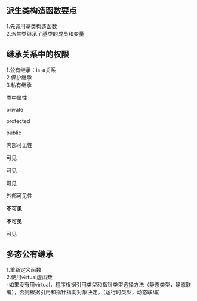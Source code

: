 ## 派生类构造函数要点 ##  
1.先调用基类构造函数  
2.派生类继承了基类的成员和变量  
## 继承关系中的权限 ##  
1.公有继承：is-a关系  
2.保护继承  
3.私有继承   


<tr>
<td>
<p>类中属性</p>
</td>
<td>
<p>private</p>
</td>
<td>
<p>protected</p>
</td>
<td>
<p>public</p>
</td>
</tr>
<tr>
<td>
<p>内部可见性</p>
</td>
<td>
<p>可见</p>
</td>
<td>
<p>可见</p>
</td>
<td>
<p>可见</p>
</td>
</tr>
<tr>
<td>
<p>外部可见性</p>
</td>
<td>
<p><strong>不可见</strong></p>
</td>
<td>
<p><strong>不可见</strong></p>
</td>
<td>
<p>可见</p>
</td>
</tr>


## 多态公有继承 ##  
1.重新定义函数  
2.使用virtual虚函数  
-如果没有用virtual，程序根据引用类型和指针类型选择方法（静态类型，静态联编），否则根据引用和指针指向对象决定。（运行时类型，动态联编）  

